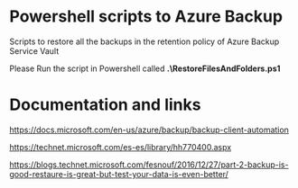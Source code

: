 # Powershell scripts to Azure Backup

Scripts to restore all the backups in the retention policy of Azure Backup Service Vault

Please Run the script in Powershell called <b>.\RestoreFilesAndFolders.ps1</b>

# Documentation and links
https://docs.microsoft.com/en-us/azure/backup/backup-client-automation

https://technet.microsoft.com/es-es/library/hh770400.aspx

https://blogs.technet.microsoft.com/fesnouf/2016/12/27/part-2-backup-is-good-restaure-is-great-but-test-your-data-is-even-better/